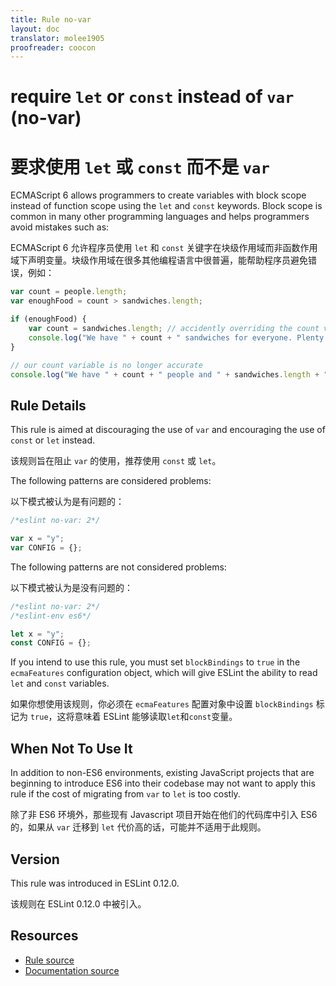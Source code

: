 ```yaml
---
title: Rule no-var
layout: doc
translator: molee1905
proofreader: coocon 
---
```

<!-- Note: No pull requests accepted for this file. See README.md in the root directory for details. -->

# require `let` or `const` instead of `var` (no-var)

# 要求使用 `let` 或 `const` 而不是 `var`

ECMAScript 6 allows programmers to create variables with block scope instead of function scope using the `let`
and `const` keywords. Block scope is common in many other programming languages and helps programmers avoid mistakes
such as:

ECMAScript 6 允许程序员使用 `let` 和 `const` 关键字在块级作用域而非函数作用域下声明变量。块级作用域在很多其他编程语言中很普遍，能帮助程序员避免错误，例如：

```js
var count = people.length;
var enoughFood = count > sandwiches.length;

if (enoughFood) {
    var count = sandwiches.length; // accidently overriding the count variable
    console.log("We have " + count + " sandwiches for everyone. Plenty for all!");
}

// our count variable is no longer accurate
console.log("We have " + count + " people and " + sandwiches.length + " sandwiches!");
```

## Rule Details

This rule is aimed at discouraging the use of `var` and encouraging the use of `const` or `let` instead.

该规则旨在阻止 `var` 的使用，推荐使用 `const` 或 `let`。

The following patterns are considered problems:

以下模式被认为是有问题的：

```js
/*eslint no-var: 2*/

var x = "y";
var CONFIG = {};
```

The following patterns are not considered problems:

以下模式被认为是没有问题的：

```js
/*eslint no-var: 2*/
/*eslint-env es6*/

let x = "y";
const CONFIG = {};
```

If you intend to use this rule, you must set `blockBindings` to `true` in the `ecmaFeatures` configuration object,
which will give ESLint the ability to read `let` and `const` variables.

如果你想使用该规则，你必须在 `ecmaFeatures` 配置对象中设置 `blockBindings` 标记为 `true`，这将意味着 ESLint 能够读取`let`和`const`变量。

## When Not To Use It

In addition to non-ES6 environments, existing JavaScript projects that are beginning to introduce ES6 into their
codebase may not want to apply this rule if the cost of migrating from `var` to `let` is too costly.

除了非 ES6 环境外，那些现有 Javascript 项目开始在他们的代码库中引入 ES6 的，如果从 `var` 迁移到 `let` 代价高的话，可能并不适用于此规则。

## Version

This rule was introduced in ESLint 0.12.0.

该规则在 ESLint 0.12.0 中被引入。

## Resources

* [Rule source](https://github.com/eslint/eslint/tree/master/lib/rules/no-var.js)
* [Documentation source](https://github.com/eslint/eslint/tree/master/docs/rules/no-var.md)
